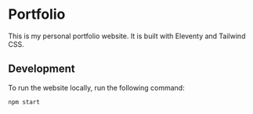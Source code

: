 # Portfolio

This is my personal portfolio website. It is built with Eleventy and Tailwind CSS.

## Development

To run the website locally, run the following command:

```
npm start
```
